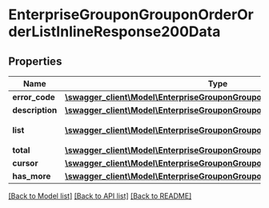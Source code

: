 # EnterpriseGrouponGrouponOrderOrderListInlineResponse200Data

## Properties
Name | Type | Description | Notes
------------ | ------------- | ------------- | -------------
**error_code** | [**\swagger_client\Model\EnterpriseGrouponGrouponOrderOrderListErrorCode**](EnterpriseGrouponGrouponOrderOrderListErrorCode.md) |  | 
**description** | [**\swagger_client\Model\EnterpriseGrouponGrouponOrderOrderListDescription**](EnterpriseGrouponGrouponOrderOrderListDescription.md) |  | 
**list** | [**\swagger_client\Model\EnterpriseGrouponGrouponOrderOrderListOrderInfo[]**](EnterpriseGrouponGrouponOrderOrderListOrderInfo.md) | 团购活动订单列表 | [optional] 
**total** | [**\swagger_client\Model\EnterpriseGrouponGrouponOrderOrderListTotal**](EnterpriseGrouponGrouponOrderOrderListTotal.md) |  | [optional] 
**cursor** | [**\swagger_client\Model\EnterpriseGrouponGrouponOrderOrderListCursor**](EnterpriseGrouponGrouponOrderOrderListCursor.md) |  | [optional] 
**has_more** | [**\swagger_client\Model\EnterpriseGrouponGrouponOrderOrderListHasMore**](EnterpriseGrouponGrouponOrderOrderListHasMore.md) |  | [optional] 

[[Back to Model list]](../README.md#documentation-for-models) [[Back to API list]](../README.md#documentation-for-api-endpoints) [[Back to README]](../README.md)

